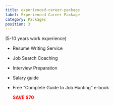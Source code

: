 ```yaml
---
title: experienced-career-package
label: Experienced Career Package
category: Packages
position: 3
---
```

(5-10 years work experience)

* Resume Writing Service
* Job Search Coaching
* Interview Preparation
* Salary guide
* Free “Complete Guide to Job Hunting” e-book

  <b><font color="red">SAVE $70</font></b>
